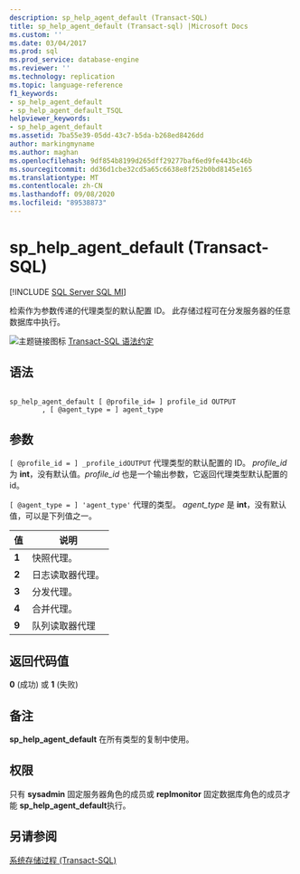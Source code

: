 ```yaml
---
description: sp_help_agent_default (Transact-SQL)
title: sp_help_agent_default (Transact-sql) |Microsoft Docs
ms.custom: ''
ms.date: 03/04/2017
ms.prod: sql
ms.prod_service: database-engine
ms.reviewer: ''
ms.technology: replication
ms.topic: language-reference
f1_keywords:
- sp_help_agent_default
- sp_help_agent_default_TSQL
helpviewer_keywords:
- sp_help_agent_default
ms.assetid: 7ba55e39-05dd-43c7-b5da-b268ed8426dd
author: markingmyname
ms.author: maghan
ms.openlocfilehash: 9df854b8199d265dff29277baf6ed9fe443bc46b
ms.sourcegitcommit: dd36d1cbe32cd5a65c6638e8f252b0bd8145e165
ms.translationtype: MT
ms.contentlocale: zh-CN
ms.lasthandoff: 09/08/2020
ms.locfileid: "89538873"
---
```

# <a name="sp_help_agent_default-transact-sql"></a>sp_help_agent_default (Transact-SQL)
[!INCLUDE [SQL Server SQL MI](../../includes/applies-to-version/sql-asdbmi.md)]

  检索作为参数传递的代理类型的默认配置 ID。 此存储过程可在分发服务器的任意数据库中执行。  
  
 ![主题链接图标](../../database-engine/configure-windows/media/topic-link.gif "“主题链接”图标") [Transact-SQL 语法约定](../../t-sql/language-elements/transact-sql-syntax-conventions-transact-sql.md)  
  
## <a name="syntax"></a>语法  
  
```  
  
sp_help_agent_default [ @profile_id= ] profile_id OUTPUT   
        , [ @agent_type = ] agent_type  
```  
  
## <a name="arguments"></a>参数  
`[ @profile_id = ] _profile_idOUTPUT` 代理类型的默认配置的 ID。 *profile_id* 为 **int**，没有默认值。*profile_id* 也是一个输出参数，它返回代理类型默认配置的 id。  
  
`[ @agent_type = ] 'agent_type'` 代理的类型。 *agent_type* 是 **int**，没有默认值，可以是下列值之一。  
  
|值|说明|  
|-----------|-----------------|  
|**1**|快照代理。|  
|**2**|日志读取器代理。|  
|**3**|分发代理。|  
|**4**|合并代理。|  
|**9**|队列读取器代理|  
  
## <a name="return-code-values"></a>返回代码值  
 **0** (成功) 或 **1** (失败)   
  
## <a name="remarks"></a>备注  
 **sp_help_agent_default** 在所有类型的复制中使用。  
  
## <a name="permissions"></a>权限  
 只有 **sysadmin** 固定服务器角色的成员或 **replmonitor** 固定数据库角色的成员才能 **sp_help_agent_default**执行。  
  
## <a name="see-also"></a>另请参阅  
 [系统存储过程 (Transact-SQL)](../../relational-databases/system-stored-procedures/system-stored-procedures-transact-sql.md)  
  
  
